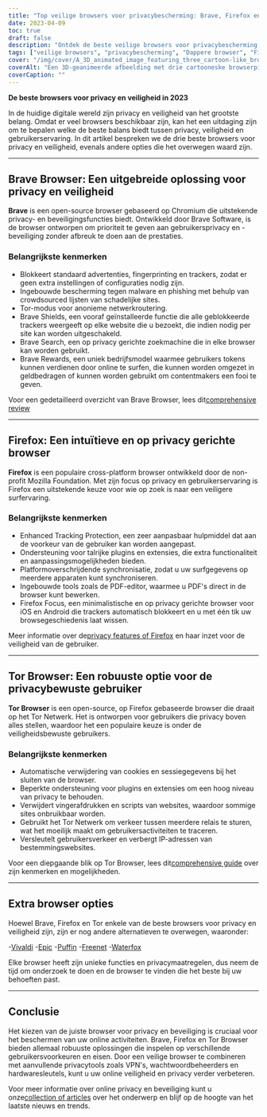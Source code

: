 ```yaml
---
title: "Top veilige browsers voor privacybescherming: Brave, Firefox en Tor"
date: 2023-04-09
toc: true
draft: false
description: "Ontdek de beste veilige browsers voor privacybescherming, met Brave, Firefox en Tor, en leer meer over hun functies en voordelen."
tags: ["veilige browsers", "privacybescherming", "Dappere browser", "Firefox", "Tor", "online beveiliging", "internetprivacy", "browsereigenschappen", "ad-blocking", "traceerbeveiliging", "open-source", "cross-platform", "Firefox Focus", "Tor Netwerk", "alternatieve browsers", "Vivaldi", "Epic", "Puffin", "Watervos"]
cover: "/img/cover/A_3D_animated_image_featuring_three_cartoon-like_browser.png"
coverAlt: "Een 3D-geanimeerde afbeelding met drie cartooneske browserpictogrammen, Brave, Firefox en Tor, omgeven door een schild dat privacybescherming symboliseert, met een hangslot erop."
coverCaption: ""
---
```


**De beste browsers voor privacy en veiligheid in 2023**

In de huidige digitale wereld zijn privacy en veiligheid van het grootste belang. Omdat er veel browsers beschikbaar zijn, kan het een uitdaging zijn om te bepalen welke de beste balans biedt tussen privacy, veiligheid en gebruikerservaring. In dit artikel bespreken we de drie beste browsers voor privacy en veiligheid, evenals andere opties die het overwegen waard zijn.

______

## Brave Browser: Een uitgebreide oplossing voor privacy en veiligheid

**Brave** is een open-source browser gebaseerd op Chromium die uitstekende privacy- en beveiligingsfuncties biedt. Ontwikkeld door Brave Software, is de browser ontworpen om prioriteit te geven aan gebruikersprivacy en -beveiliging zonder afbreuk te doen aan de prestaties.

### Belangrijkste kenmerken

- Blokkeert standaard advertenties, fingerprinting en trackers, zodat er geen extra instellingen of configuraties nodig zijn.
- Ingebouwde bescherming tegen malware en phishing met behulp van crowdsourced lijsten van schadelijke sites.
- Tor-modus voor anonieme netwerkroutering.
- Brave Shields, een vooraf geïnstalleerde functie die alle geblokkeerde trackers weergeeft op elke website die u bezoekt, die indien nodig per site kan worden uitgeschakeld.
- Brave Search, een op privacy gerichte zoekmachine die in elke browser kan worden gebruikt.
- Brave Rewards, een uniek bedrijfsmodel waarmee gebruikers tokens kunnen verdienen door online te surfen, die kunnen worden omgezet in geldbedragen of kunnen worden gebruikt om contentmakers een fooi te geven.

Voor een gedetailleerd overzicht van Brave Browser, lees dit[comprehensive review](https://zapier.com/blog/brave-browser-review/)

______

## Firefox: Een intuïtieve en op privacy gerichte browser

**Firefox** is een populaire cross-platform browser ontwikkeld door de non-profit Mozilla Foundation. Met zijn focus op privacy en gebruikerservaring is Firefox een uitstekende keuze voor wie op zoek is naar een veiligere surfervaring.

### Belangrijkste kenmerken

- Enhanced Tracking Protection, een zeer aanpasbaar hulpmiddel dat aan de voorkeur van de gebruiker kan worden aangepast.
- Ondersteuning voor talrijke plugins en extensies, die extra functionaliteit en aanpassingsmogelijkheden bieden.
- Platformoverschrijdende synchronisatie, zodat u uw surfgegevens op meerdere apparaten kunt synchroniseren.
- Ingebouwde tools zoals de PDF-editor, waarmee u PDF's direct in de browser kunt bewerken.
- Firefox Focus, een minimalistische en op privacy gerichte browser voor iOS en Android die trackers automatisch blokkeert en u met één tik uw browsegeschiedenis laat wissen.

Meer informatie over de[privacy features of Firefox](https://support.mozilla.org/en-US/kb/firefox-privacy-and-security-features) en haar inzet voor de veiligheid van de gebruiker.

______

## Tor Browser: Een robuuste optie voor de privacybewuste gebruiker

**Tor Browser** is een open-source, op Firefox gebaseerde browser die draait op het Tor Netwerk. Het is ontworpen voor gebruikers die privacy boven alles stellen, waardoor het een populaire keuze is onder de veiligheidsbewuste gebruikers.

### Belangrijkste kenmerken

- Automatische verwijdering van cookies en sessiegegevens bij het sluiten van de browser.
- Beperkte ondersteuning voor plugins en extensies om een hoog niveau van privacy te behouden.
- Verwijdert vingerafdrukken en scripts van websites, waardoor sommige sites onbruikbaar worden.
- Gebruikt het Tor Netwerk om verkeer tussen meerdere relais te sturen, wat het moeilijk maakt om gebruikersactiviteiten te traceren.
- Versleutelt gebruikersverkeer en verbergt IP-adressen van bestemmingswebsites.

Voor een diepgaande blik op Tor Browser, lees dit[comprehensive guide](https://restoreprivacy.com/tor/) over zijn kenmerken en mogelijkheden.

______

## Extra browser opties

Hoewel Brave, Firefox en Tor enkele van de beste browsers voor privacy en veiligheid zijn, zijn er nog andere alternatieven te overwegen, waaronder:

-[Vivaldi](https://vivaldi.com/)
-[Epic](https://www.epicbrowser.com/)
-[Puffin](https://www.puffin.com/)
-[Freenet](https://freenetproject.org/)
-[Waterfox](https://www.waterfox.net/)

Elke browser heeft zijn unieke functies en privacymaatregelen, dus neem de tijd om onderzoek te doen en de browser te vinden die het beste bij uw behoeften past.

______

## Conclusie

Het kiezen van de juiste browser voor privacy en beveiliging is cruciaal voor het beschermen van uw online activiteiten. Brave, Firefox en Tor Browser bieden allemaal robuuste oplossingen die inspelen op verschillende gebruikersvoorkeuren en eisen. Door een veilige browser te combineren met aanvullende privacytools zoals VPN's, wachtwoordbeheerders en hardwaresleutels, kunt u uw online veiligheid en privacy verder verbeteren.

Voor meer informatie over online privacy en beveiliging kunt u onze[collection of articles](https://simeononsecurity.ch/search/?q=privacy+and+security) over het onderwerp en blijf op de hoogte van het laatste nieuws en trends.


